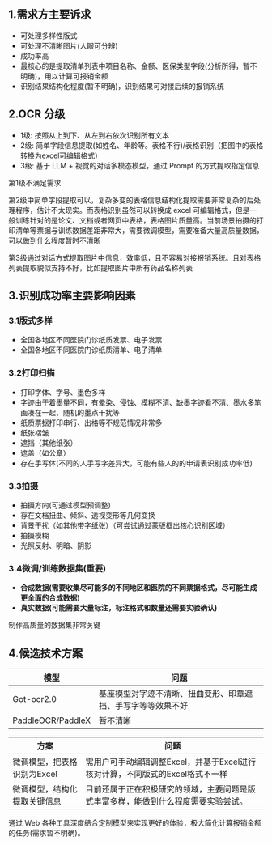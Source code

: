 ## 1.需求方主要诉求

* 可处理多样性版式
* 可处理不清晰图片(人眼可分辨)
* 成功率高
* 最核心的是提取清单列表中项目名称、金额、医保类型字段(分析所得，暂不明确)，用以计算可报销金额
* 识别结果结构化程度(暂不明确)，识别结果可对接后续的报销系统

## 2.OCR 分级

* 1级: 按照从上到下、从左到右依次识别所有文本
* 2级: 简单字段信息提取(如姓名、年龄等。表格不行)/表格识别（把图中的表格转换为excel可编辑格式）
* 3级: 基于 LLM + 视觉的对话多模态模型，通过 Prompt 的方式提取指定信息

第1级不满足需求

第2级中简单字段提取可以，复杂多变的表格信息结构化提取需要非常复杂的后处理程序，估计不太现实。而表格识别虽然可以转换成 excel 可编辑格式，但是一般训练针对的是论文、文档或者网页中表格，表格图片质量高。当前场景拍摄的打印清单等票据与训练数据差距非常大，需要微调模型，需要准备大量高质量数据，可以做到什么程度暂时不清晰

第3级通过对话方式提取图片中信息，效率低，且不容易对接报销系统。且对表格列表提取貌似支持不好，比如提取图片中所有药品名称列表

## 3.识别成功率主要影响因素

### 3.1版式多样

* 全国各地区不同医院门诊纸质发票、电子发票
* 全国各地区不同医院门诊纸质清单、电子清单

### 3.2打印扫描

* 打印字体、字号、墨色多样
* 字迹由于着墨量不同，有晕染、侵蚀、模糊不清、缺墨字迹看不清、墨水多笔画凑在一起、随机的墨点干扰等
* 纸质票据打印串行、出格等不规范情况非常多
* 纸张褶皱
* 遮挡（其他纸张）
* 遮盖（如公章）
* 存在手写体(不同的人手写字差异大，可能有些人的的申请表识别成功率低)

### 3.3拍摄

* 拍摄方向(可通过模型预调整)
* 存在文档扭曲、倾斜、透视变形等几何变换
* 背景干扰（如其他带字纸张）（可尝试通过蒙版框出核心识别区域）
* 拍摄模糊
* 光照反射、明暗、阴影

### 3.4微调/训练数据集(重要)

* **合成数据(需要收集尽可能多的不同地区和医院的不同票据格式，尽可能生成更全面的合成数据)**
* **真实数据(可能需要大量标注，标注格式和数量还需要实验确认)**

制作高质量的数据集非常关键

## 4.候选技术方案

| 模型   | 问题   |
|------------|------------|
| Got-ocr2.0| 基座模型对字迹不清晰、扭曲变形、印章遮挡、手写字等等效果不好|
| PaddleOCR/PaddleX| 暂不清晰|

| 方案   | 问题   |
|------------|------------|
| 微调模型，把表格识别为Excel| 需用户可手动编辑调整Excel，并基于Excel进行核对计算，不同版式的Excel格式不一样|
| 微调模型，结构化提取关键信息| 目前还属于正在积极研究的领域，主要问题是版式丰富多样，能做到什么程度需要实验尝试。|

通过 Web 各种工具深度结合定制模型来实现更好的体验，极大简化计算报销金额的任务(需求暂不明确)。